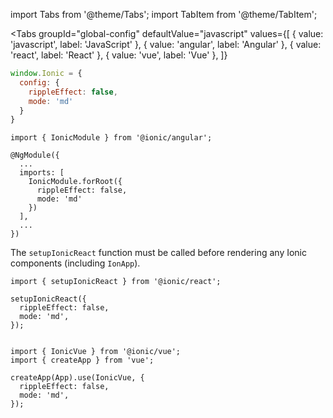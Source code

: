 import Tabs from '@theme/Tabs';
import TabItem from '@theme/TabItem';

<Tabs
  groupId="global-config"
  defaultValue="javascript"
  values={[
    { value: 'javascript', label: 'JavaScript' },
 { value: 'angular', label: 'Angular' },
 { value: 'react', label: 'React' },
 { value: 'vue', label: 'Vue' },
 ]}
>
<TabItem value="javascript">

```javascript title="example.js"
window.Ionic = {
  config: {
    rippleEffect: false,
    mode: 'md'
  }
}
```
</TabItem>
<TabItem value="angular">

```tsx title="app.module.ts"
import { IonicModule } from '@ionic/angular';

@NgModule({
  ...
  imports: [
    IonicModule.forRoot({
      rippleEffect: false,
      mode: 'md'
    })
  ],
  ...
})
```
</TabItem>
<TabItem value="react">

The `setupIonicReact` function must be called before rendering any Ionic components (including `IonApp`).
```tsx title="App.tsx"
import { setupIonicReact } from '@ionic/react';

setupIonicReact({
  rippleEffect: false,
  mode: 'md',
});
```
</TabItem>
<TabItem value="vue">

```tsx title="main.ts"

import { IonicVue } from '@ionic/vue';
import { createApp } from 'vue';
 
createApp(App).use(IonicVue, {
  rippleEffect: false,
  mode: 'md',
});
```
</TabItem>
</Tabs>